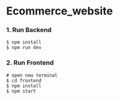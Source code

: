 # Ecommerce_website

### 1. Run Backend

```
$ npm install
$ npm run dev
```

### 2. Run Frontend

```
# open new terminal
$ cd frontend
$ npm install
$ npm start
```
